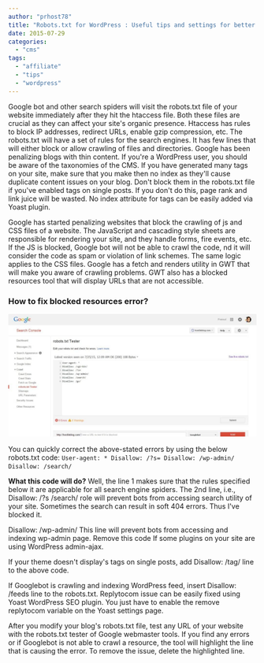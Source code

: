 ```yaml
---
author: "prhost78"
title: "Robots.txt for WordPress : Useful tips and settings for better SEO"
date: 2015-07-29
categories: 
  - "cms"
tags: 
  - "affiliate"
  - "tips"
  - "wordpress"
---
```


Google bot and other search spiders will visit the robots.txt file of your website immediately after they hit the htaccess file. Both these files are crucial as they can affect your site's organic presence. Htaccess has rules to block IP addresses, redirect URLs, enable gzip compression, etc. The robots.txt will have a set of rules for the search engines. It has few lines that will either block or allow crawling of files and directories. Google has been penalizing blogs with thin content. If you're a WordPress user, you should be aware of the taxonomies of the CMS. If you have generated many tags on your site, make sure that you make then no index as they'll cause duplicate content issues on your blog. Don't block them in the robots.txt file if you've enabled tags on single posts. If you don't do this, page rank and link juice will be wasted. No index attribute for tags can be easily added via Yoast plugin.

Google has started penalizing websites that block the crawling of js and CSS files of a website. The JavaScript and cascading style sheets are responsible for rendering your site, and they handle forms, fire events, etc. If the JS is blocked, Google bot will not be able to crawl the code, nd it will consider the code as spam or violation of link schemes. The same logic applies to the CSS files. Google has a fetch and renders utility in GWT that will make you aware of crawling problems. GWT also has a blocked resources tool that will display URLs that are not accessible.

### How to fix blocked resources error?

![robots.txt file](images/robots.txt-file-1024x506.jpg)

You can quickly correct the above-stated errors by using the below robots.txt code: `User-agent: * Disallow: /?s= Disallow: /wp-admin/ Disallow: /search/`

**What this code will do?** Well, the line 1 makes sure that the rules specified below it are applicable for all search engine spiders. The 2nd line, i.e., Disallow: /?s /search/ role will prevent bots from accessing search utility of your site. Sometimes the search can result in soft 404 errors. Thus I've blocked it.

Disallow: /wp-admin/ This line will prevent bots from accessing and indexing wp-admin page. Remove this code If some plugins on your site are using WordPress admin-ajax.

If your theme doesn't display's tags on single posts, add Disallow: /tag/ line to the above code.

If Googlebot is crawling and indexing WordPress feed, insert Disallow: /feeds line to the robots.txt. Replytocom issue can be easily fixed using Yoast WordPress SEO plugin. You just have to enable the remove replytocom variable on the Yoast settings page.

After you modify your blog's robots.txt file, test any URL of your website with the robots.txt tester of Google webmaster tools. If you find any errors or if Googlebot is not able to crawl a resource, the tool will highlight the line that is causing the error. To remove the issue, delete the highlighted line.
